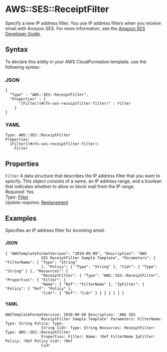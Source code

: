 # AWS::SES::ReceiptFilter<a name="aws-resource-ses-receiptfilter"></a>

Specify a new IP address filter\. You use IP address filters when you receive email with Amazon SES\. For more information, see the [Amazon SES Developer Guide](https://docs.aws.amazon.com/ses/latest/DeveloperGuide/receiving-email-concepts.html)\.

## Syntax<a name="aws-resource-ses-receiptfilter-syntax"></a>

To declare this entity in your AWS CloudFormation template, use the following syntax:

### JSON<a name="aws-resource-ses-receiptfilter-syntax.json"></a>

```
{
  "Type" : "AWS::SES::ReceiptFilter",
  "Properties" : {
      "[Filter](#cfn-ses-receiptfilter-filter)" : Filter
    }
}
```

### YAML<a name="aws-resource-ses-receiptfilter-syntax.yaml"></a>

```
Type: AWS::SES::ReceiptFilter
Properties: 
  [Filter](#cfn-ses-receiptfilter-filter): 
    Filter
```

## Properties<a name="aws-resource-ses-receiptfilter-properties"></a>

`Filter`  <a name="cfn-ses-receiptfilter-filter"></a>
A data structure that describes the IP address filter that you want to specify\. This object consists of a name, an IP address range, and a boolean that indicates whether to allow or block mail from the IP range\.  
*Required*: Yes  
*Type*: [Filter](aws-properties-ses-receiptfilter-filter.md)  
*Update requires*: [Replacement](https://docs.aws.amazon.com/AWSCloudFormation/latest/UserGuide/using-cfn-updating-stacks-update-behaviors.html#update-replacement)

## Examples<a name="aws-resource-ses-receiptfilter--examples"></a>

Specifies an IP address filter for incoming email\.

### <a name="aws-resource-ses-receiptfilter--examples--"></a>

#### JSON<a name="aws-resource-ses-receiptfilter--examples----json"></a>

```
{ "AWSTemplateFormatVersion": "2010-09-09", "Description": "AWS
                SES ReceiptFilter Sample Template", "Parameters": { "FilterName": { "Type": "String"
                }, "Policy": { "Type": "String" }, "Cidr": { "Type": "String" } }, "Resources": {
                "ReceiptFilter": { "Type": "AWS::SES::ReceiptFilter", "Properties": { "Filter": {
                "Name": { "Ref": "FilterName" }, "IpFilter": { "Policy": { "Ref": "Policy" },
                "Cidr": { "Ref": "Cidr" } } } } } } }
```

#### YAML<a name="aws-resource-ses-receiptfilter--examples----yaml"></a>

```
AWSTemplateFormatVersion: 2010-09-09 Description: 'AWS SES
                ReceiptFilter Sample Template' Parameters: FilterName: Type: String Policy: Type:
                String Cidr: Type: String Resources: ReceiptFilter: Type: AWS::SES::ReceiptFilter
                Properties: Filter: Name: !Ref FilterName IpFilter: Policy: !Ref Policy Cidr: !Ref
                Cidr
```